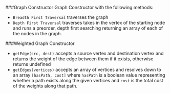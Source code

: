 ###Graph Constructor
Graph Constructor with the following methods:

- `Breadth First Traversal` traverses the graph
- `Depth First Traversal` traverses takes in the vertex of the starting node and runs a preorder, depth first searching returning an array of each of the nodes in the graph. 

###Weighted Graph Constructor

- `getEdge(src, dest)` accepts a source vertex and destination vertex and returns the weight of the edge between them if it exists, otherwise returns undefined
- `getEdges(vertices)` accepts an array of vertices and resolves down to an array `[hasPath, cost]` where `hasPath` is a boolean value representing whether a path exists along the given vertices and `cost` is the total cost of the weights along that path.